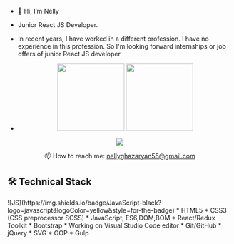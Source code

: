 - 👋 Hi, I’m Nelly
- Junior React JS Developer. 
- In recent years, I have worked in a different profession. I have no experience in this profession. So I'm looking forward internships or job offers of junior React JS developer

- <p align='center'>
   <a href="https://github-readme-stats.vercel.app/api?username=NellyGh&show_icons=true&count_private=true"><img
           height=150
           src="https://github-readme-stats.vercel.app/api?username=NellyGh&show_icons=true&count_private=true"/></a>
   <a href="https://github.com/NellyGh/github-readme-stats"><img height=150
                                                                  src="https://github-readme-stats.vercel.app/api/top-langs/?username=NellyGh&layout=compact"/></a>
</p>

<p align='center'>
   <a href="https://t.me/NG0590">
       <img src="https://img.shields.io/badge/Telegram-2CA5E0?style=for-the-badge&logo=telegram&logoColor=white"/>
   </a>
<p align='center'>
   📫 How to reach me: <a href='mailto:nellyghazaryan55@gmail.com'>nellyghazaryan55@gmail.com</a>
</p>



## 🛠 Technical Stack
</hr>
![JS](https://img.shields.io/badge/JavaScript-black?logo=javascript&logoColor=yellow&style=for-the-badge)
* HTML5 
* CSS3 (CSS preprocessor SCSS)
* JavaScript, ES6,DOM,BOM
* React/Redux Toolkit
* Bootstrap 
* Working on Visual Studio Code editor
* Git/GitHub
* jQuery
* SVG
* OOP
* Gulp






<!---
NellyGh/NellyGh is a ✨ special ✨ repository because its `README.md` (this file) appears on your GitHub profile.
You can click the Preview link to take a look at your changes.
--->

